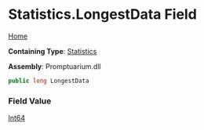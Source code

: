 # Statistics\.LongestData Field

[Home](../../../README.md)

**Containing Type**: [Statistics](../README.md)

**Assembly**: Promptuarium\.dll

```csharp
public long LongestData
```

### Field Value

[Int64](https://docs.microsoft.com/en-us/dotnet/api/system.int64)

